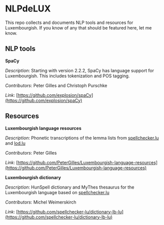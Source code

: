 # NLPdeLUX

This repo collects and documents NLP tools and resources for Luxembourgish. If you know of any that should be featured here, let me know.

## NLP tools

**SpaCy**

*Description*: Starting with version 2.2.2, SpaCy has language support for Luxembourgish. This includes tokenization and POS tagging. 

*Contributors*: Peter Gilles and Christoph Purschke

*Link*: [https://github.com/explosion/spaCy](https://github.com/explosion/spaCy)

## Resources

**Luxembourgish language resources**

*Description*: Phonetic transcriptions of the lemma lists from [spellchecker.lu](spellchecker.lu) and [lod.lu](lod.lu)

*Contributors*: Peter Gilles

*Link*: [https://github.com/PeterGilles/Luxembourgish-language-resources](https://github.com/PeterGilles/Luxembourgish-language-resources)

**Luxembourgish dictionary**

*Description*: HunSpell dictionary and MyThes thesaurus for the Luxembourgish language based on [spellchecker.lu](spellchecker.lu)

*Contributors*: Michel Weimerskirch

*Link*: [https://github.com/spellchecker-lu/dictionary-lb-lu](https://github.com/spellchecker-lu/dictionary-lb-lu)
